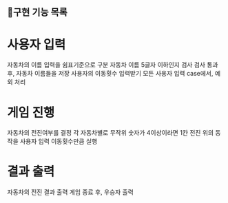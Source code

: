 ## 📝구현 기능 목록

# 사용자 입력
자동차의 이름 입력을 쉼표기준으로 구분
자동차 이름 5글자 이하인지 검사
검사 통과 후, 자동차 이름들을 저장
사용자의 이동횟수 입력받기
모든 사용자 입력 case에서, 예외 처리

# 게임 진행
자동차의 전진여부를 결정
각 자동차별로 무작위 숫자가 4이상이라면 1칸 전진
위의 동작을 사용자 입력 이동횟수만큼 실행 

# 결과 출력
자동차의 전진 결과 출력
게임 종료 후, 우승자 출력
